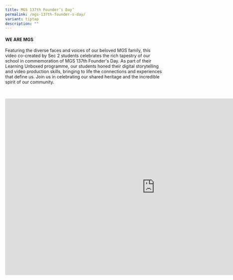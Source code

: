 ```yaml
---
title: MGS 137th Founder’s Day’
permalink: /mgs-137th-founder-s-day/
variant: tiptap
description: ""
---
```

<h4>WE ARE MGS</h4>
<p>Featuring the diverse faces and voices of our beloved MGS family, this
video co-created by Sec 2 students celebrates the rich tapestry of our
school in commemoration of MGS 137th Founder's Day. As part of their Learning
Unboxed programme, our students honed their digital storytelling and video
production skills, bringing to life the connections and experiences that
define us. Join us in celebrating our shared heritage and the incredible
spirit of our community.&nbsp;&nbsp;</p>
<p>
<br>
</p>
<p></p>
<div class="iframe-wrapper">
<iframe height="569" width="960" allowfullscreen="true" frameborder="0" src="https://docs.google.com/presentation/d/e/2PACX-1vT4v-5h22ejfJjaULm2E55iEFTPAiavIaSQ__IuMEm7og_dUzowiHT2G5zfIA444Mjg16ljA_7bsj3R/embed?start=false&amp;loop=false&amp;delayms=3000"></iframe>
</div>
<p></p>